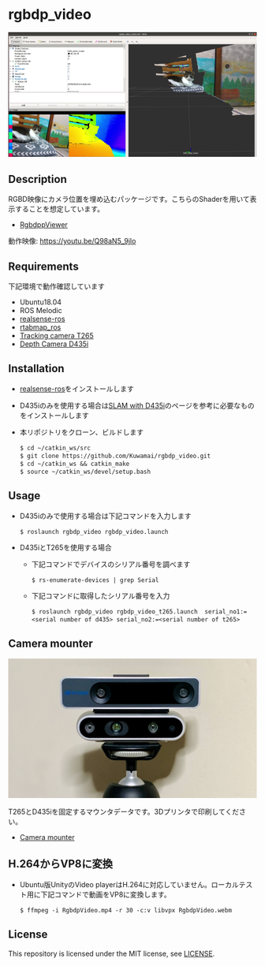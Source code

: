 # rgbdp_video
![rviz](./image/rviz.png)

## Description
RGBD映像にカメラ位置を埋め込むパッケージです。こちらのShaderを用いて表示することを想定しています。

* [RgbdppViewer](https://github.com/Kuwamai/shader_practice/tree/master/Assets/RgbdpViewer)

動作映像: https://youtu.be/Q98aN5_9jlo

## Requirements
下記環境で動作確認しています

* Ubuntu18.04
* ROS Melodic
* [realsense-ros](https://github.com/IntelRealSense/realsense-ros)
* [rtabmap_ros](https://github.com/introlab/rtabmap_ros)
* [Tracking camera T265](https://www.intelrealsense.com/tracking-camera-t265/)
* [Depth Camera D435i](https://www.intelrealsense.com/depth-camera-d435i/)

## Installation
* [realsense-ros](https://github.com/IntelRealSense/realsense-ros)をインストールします
* D435iのみを使用する場合は[SLAM with D435i](https://github.com/IntelRealSense/realsense-ros/wiki/SLAM-with-D435i)のページを参考に必要なものをインストールします
* 本リポジトリをクローン、ビルドします

    ```
    $ cd ~/catkin_ws/src
    $ git clone https://github.com/Kuwamai/rgbdp_video.git
    $ cd ~/catkin_ws && catkin_make
    $ source ~/catkin_ws/devel/setup.bash
    ```

## Usage
* D435iのみで使用する場合は下記コマンドを入力します
    ```
    $ roslaunch rgbdp_video rgbdp_video.launch
    ```

* D435iとT265を使用する場合
    * 下記コマンドでデバイスのシリアル番号を調べます
        ```
        $ rs-enumerate-devices | grep Serial
        ```
    * 下記コマンドに取得したシリアル番号を入力
        ```
        $ roslaunch rgbdp_video rgbdp_video_t265.launch  serial_no1:=<serial number of d435> serial_no2:=<serial number of t265>
        ```

## Camera mounter
![front](./image/front.jpg)

T265とD435iを固定するマウンタデータです。3Dプリンタで印刷してください。

* [Camera mounter](./models/realsense_mounter.stl)

## H.264からVP8に変換
* Ubuntu版UnityのVideo playerはH.264に対応していません。ローカルテスト用に下記コマンドで動画をVP8に変換します。  

    ```
    $ ffmpeg -i RgbdpVideo.mp4 -r 30 -c:v libvpx RgbdpVideo.webm
    ```

## License
This repository is licensed under the MIT license, see [LICENSE](./LICENSE).